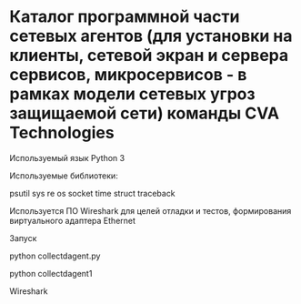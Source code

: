 # Каталог программной части сетевых агентов (для установки на клиенты, сетевой экран и сервера сервисов, микросервисов - в рамках модели сетевых угроз защищаемой сети) команды CVA Technologies

[Видео работы программы агента]: https://www.youtube.com/watch?v=b_K9enK7tN0	"Видео работы агентов"

Используемый язык Python 3

Используемые библиотеки:

psutil
sys
re
os
socket
time
struct
traceback

Используется ПО Wireshark для целей отладки и тестов, формирования виртуального адаптера Ethernet

Запуск 

python collectdagent.py

python collectdagent1

Wireshark

